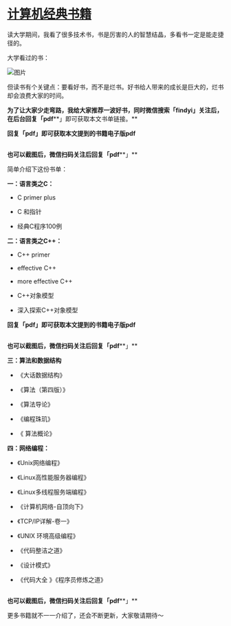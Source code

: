 # [计算机经典书籍](https://mp.weixin.qq.com/s?__biz=MzA3MzA5MTU4NA==&mid=100008684&idx=1&sn=eb2ebb6c6f4da1b6d82c5ea643cad435&chksm=1f16fd83286174959fe46170ccbb1c65d51afb0d174b10f85eaeddfe4030d898042fe5fbecf2#rd)

读大学期间，我看了很多技术书，书是厉害的人的智慧结晶，多看书一定是能走捷径的。

大学看过的书：

![图片](https://mmbiz.qpic.cn/mmbiz_jpg/ibDBKEpdfwEA7X2TrC8VGdzIv0IpglkoXGNrU9zeK2XJ4vHDAbesJX8m5K7FWDgDroO8icdSl22hWib4xrMvDLddg/640?wx_fmt=jpeg&tp=jpeg&wxfrom=5&wx_lazy=1&wx_co=1)

但读书有个关键点：要看好书，而不是烂书。好书给人带来的成长是巨大的，烂书却会浪费大家的时间。

**为了让大家少走弯路，我给大家推荐一波好书，同时****微信搜索「findyi****」关注后，在后台回复「pdf****」即可获取本文书单链接。**

**回复「****pdf****」即可获取本文提到的书籍电子版pdf**

![图片](data:image/gif;base64,iVBORw0KGgoAAAANSUhEUgAAAAEAAAABCAYAAAAfFcSJAAAADUlEQVQImWNgYGBgAAAABQABh6FO1AAAAABJRU5ErkJggg==)

**也可以截图后，微信扫码关注后回复「pdf****」**

简单介绍下这份书单：

**一：语言类之C：**

-   C primer plus  
    
-   C 和指针
    
-   经典C程序100例
    

**二：语言类之C++：**

-   C++ primer
    
-   effective C++
    
-   more effective C++
    
-   C++对象模型
    
-   深入探索C++对象模型
    

**回复「****pdf****」即可获取本文提到的书籍电子版pdf**

![图片](data:image/gif;base64,iVBORw0KGgoAAAANSUhEUgAAAAEAAAABCAYAAAAfFcSJAAAADUlEQVQImWNgYGBgAAAABQABh6FO1AAAAABJRU5ErkJggg==)

**也可以截图后，微信扫码关注后回复「pdf****」**

**三：算法和数据结构**

-   《大话数据结构》 
    
-   《算法（第四版）》
    
-   《算法导论》
    
-   《编程珠玑》
    
-   《 算法概论》
    

 **四：网络编程：**

-   《Unix网络编程》
    
-   《Linux高性能服务器编程》
    
-   《Linux多线程服务端编程》
    
-   《计算机网络-自顶向下》
    
-   《TCP/IP详解-卷一》
    
-   《UNIX 环境高级编程》
    
-   《代码整洁之道》
    
-   《设计模式》
    
-   《代码大全 》《程序员修炼之道》
    

![图片](data:image/gif;base64,iVBORw0KGgoAAAANSUhEUgAAAAEAAAABCAYAAAAfFcSJAAAADUlEQVQImWNgYGBgAAAABQABh6FO1AAAAABJRU5ErkJggg==)

**也可以截图后，微信扫码关注后回复「pdf****」**

更多书籍就不一一介绍了，还会不断更新，大家敬请期待～
